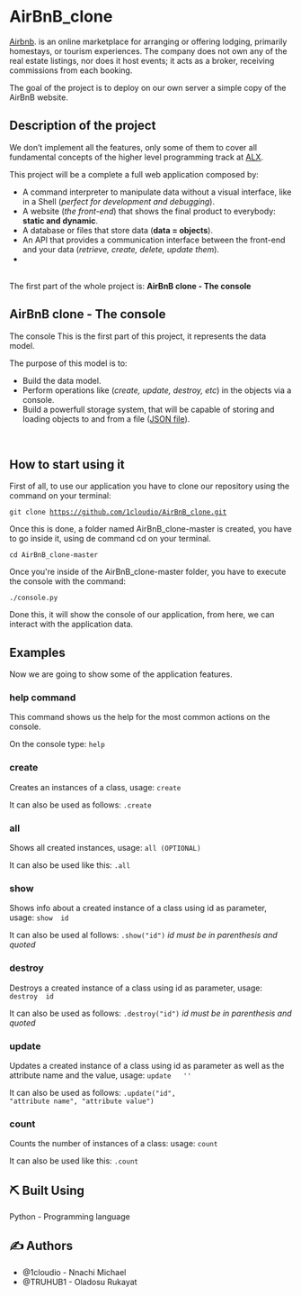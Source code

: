 <h1>AirBnB_clone</h1>

<p>
<a href="https://www.airbnb.com/">Airbnb</a>. is an online marketplace for arranging or offering lodging, primarily homestays, or tourism experiences. The company does not own any of the real estate listings, nor does it host events; it acts as a broker, receiving commissions from each booking.
</p>

<p>The goal of the project is to deploy on our own server a simple copy of the AirBnB website.</p>

<h2>Description of the project</h2>
We don’t implement all the features, only some of them to cover all fundamental concepts of the higher level programming track at <a href="https://www.alxafrica.com
">ALX</a>.

This project will be a complete a full web application composed by:
<ul>
<li>A command interpreter to manipulate data without a visual interface, like in a Shell (<i>perfect for development and debugging</i>).</li>
<li>A website (<i>the front-end</i>) that shows the final product to everybody: <b>static and dynamic</b>.</li>
<li>A database or files that store data (<b>data = objects</b>).</li>
<li>An API that provides a communication interface between the front-end and your data (<i>retrieve, create, delete, update them</i>).<li>
</ul>
<br>
The first part of the whole project is: <b>AirBnB clone - The console</b>

<h2>AirBnB clone - The console</h2>
The console This is the first part of this project, it represents the data model.

The purpose of this model is to:
<ul>
<li>Build the data model.</li>
<li>Perform operations like (<i>create, update, destroy, etc</i>) in the objects via a console.</li>
<li>Build a powerfull storage system, that will be capable of storing and loading objects to and from a file (<a href="https://www.json.org/json-en.html">JSON file</a>).</li>
</ul>
<br>
<h2>How to start using it</h2>
First of all, to use our application you have to clone our repository using the command on your terminal:

<code>git clone https://github.com/1cloudio/AirBnB_clone.git</code>


Once this is done, a folder named AirBnB_clone-master is created, you have to go inside it, using de command cd on your terminal.

<code>cd AirBnB_clone-master</code>


Once you're inside of the AirBnB_clone-master folder, you have to execute the console with the command:

<code>./console.py</code>



Done this, it will show the console of our application, from here, we can interact with the application data.

<h2>Examples</h2>
Now we are going to show some of the application features.

<h3>help command</h3>
This command shows us the help for the most common actions on the console.

On the console type: <code>help</code>

<h3>create</h3>
Creates an instances of a class, usage: <code>create <ClassName></code>


It can also be used as follows: <code><ClassName>.create</code>

<h3>all</h3>
Shows all created instances, usage: <code>all (OPTIONAL)<ClassName></code>



It can also be used like this: <code><ClassName>.all</code>

<h3>show</h3>
Shows info about a created instance of a class using id as parameter, usage: <code>show <ClassName> id</code>


It can also be used al follows: <code><ClassName>.show("id")</code> <i>id must be in parenthesis and quoted</i>

<h3>destroy</h3>
Destroys a created instance of a class using id as parameter, usage: <code>destroy <ClassName> id</code>


It can also be used as follows: <code><ClassName>.destroy("id")</code> <i>id must be in parenthesis and quoted</i>

<h3>update</h3>
Updates a created instance of a class using id as parameter as well as the attribute name and the value, usage: <code>update <ClassName> <attribute name> '<attribute value>'</code>


It can also be used as follows: <code><ClassName>.update("id", "attribute name", "attribute value")</code>

<h3>count</h3>
Counts the number of instances of a class: usage: <code>count <ClassName></code>


It can also be used like this: <code><ClassName>.count</code>

<h2>⛏️ Built Using</h2>
Python - Programming language

<h2>✍️ Authors</h2>
<ul><li>@1cloudio - Nnachi Michael</li>
<li>@TRUHUB1 - Oladosu Rukayat</li></ul>
